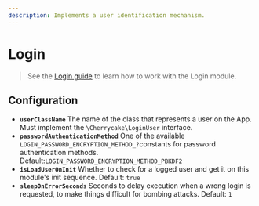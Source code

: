 ```yaml
---
description: Implements a user identification mechanism.
---
```


# Login

> See the [Login guide](../../guide/login-guide.md) to learn how to work with the Login module.

## Configuration

* **`userClassName`** The name of the class that represents a user on the App. Must implement the `\Cherrycake\LoginUser` interface.
* **`passwordAuthenticationMethod`** One of the available `LOGIN_PASSWORD_ENCRYPTION_METHOD_?`constants for password authentication methods. Default:`LOGIN_PASSWORD_ENCRYPTION_METHOD_PBKDF2`
* **`isLoadUserOnInit`** Whether to check for a logged user and get it on this module's init sequence. Default: `true`
* **`sleepOnErrorSeconds`** Seconds to delay execution when a wrong login is requested, to make things difficult for bombing attacks. Default: `1`

